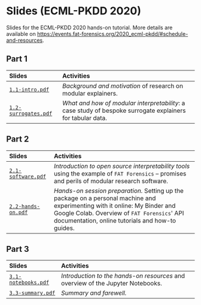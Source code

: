 # Slides (ECML-PKDD 2020) #

Slides for the ECML-PKDD 2020 hands-on tutorial.
More details are available on
<https://events.fat-forensics.org/2020_ecml-pkdd/#schedule-and-resources>.

## Part 1 ##

| Slides | Activities |
|:-------|:-----------|
| [`1.1-intro.pdf`](1.1-intro.pdf) | *Background and motivation* of research on modular explainers. |
| [`1.2-surrogates.pdf`](1.2-surrogates.pdf) | *What and how of modular interpretability*: a case study of bespoke surrogate explainers for tabular data. |

## Part 2 ##

| Slides | Activities |
|:-------|:-----------|
| [`2.1-software.pdf`](2.1-software.pdf) | *Introduction to open source interpretability tools* using the example of `FAT Forensics` &ndash; promises and perils of modular research software. |
| [`2.2-hands-on.pdf`](2.2-hands-on.pdf) | *Hands-on session preparation.* Setting up the package on a personal machine and experimenting with it online: My Binder and Google Colab. Overview of `FAT Forensics`&apos; API documentation, online tutorials and how-to guides. |

## Part 3 ##

| Slides | Activities |
|:-------|:-----------|
| [`3.1-notebooks.pdf`](3.1-notebooks.pdf) | *Introduction to the hands-on resources* and overview of the Jupyter Notebooks. |
| [`3.3-summary.pdf`](3.3-summary.pdf) | *Summary and farewell.* |
